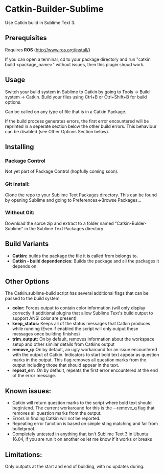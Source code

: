 # Catkin-Builder-Sublime

Use Catkin build in Sublime Text 3.

## Prerequisites

Requires **ROS** (http://www.ros.org/install/)

If you can open a terminal, cd to your package directory and run "catkin build <package_name>" without issues, then this plugin shoud work.

## Usage
Switch your build system in Sublime to Catkin by going to Tools -> Build system -> Catkin.
Build your files using Ctrl+B or Ctrl+Shift+B for build options.
  
Can be called on any type of file that is in a Catkin Package.
  
If the build process generates errors, the first error encountered will be reprinted in a seperate section below the other build errors. This behaviour can be disabled (see Other Options Section below).
  
## Installing

### Package Control
  Not yet part of Package Control (hopfully coming soon).
  
### Git install:
Clone the repo to your Sublime Text Packages directory.
This can be found by opening Sublime and going to Preferences->Browse Packages...
    
### Without Git:
Download the sorce zip and extract to a folder named "Catkin-Bulder-Sublime" in the Sublime Text Packages directory

## Build Variants
* **Catkin:** builds the package the file it is called from belongs to.
* **Catkin - build dependencies:** Builds the package and all the packages it depends on.
    
## Other Options
The Catkin.sublime-build script has several additional flags that can be passed to the build system

* **color:** Forces output to contain color information (will only display correctly if additional plugins that allow Sublime Text's build output to support ANSI color are present)
* **keep_status:** Keeps all of the status messages that Catkin produces while running (Even if enabled the script will only output these messages once building finishes)
* **trim_output:** On by default, removes information about the workspace setup and other similar details from Catkins output
* **remove_q:** On by default, an ugly workaround for an issue encountered with the output of Catkin. Indicators to start bold text appear as question marks in the output. This flag removes all question marks from the output including those that should appear in the text.
* **repeat_err:** On by default, repeats the first error encountered at the end of the error message.
  
## Known issues: 
* Catkin will return question marks to the script where bold text should begin/end. The current workaround for this is the --remove_q flag that removes all question marks from the output.
* Errors in finding Catkin will not be reported.
* Repeating error function is based on simple sting matching and far from bulletproof.
* Completely untested in anything that isn't Sublime Text 3 in Ubuntu 16.04, if you are run it on another os let me know if it works or breaks

## Limitations:
  Only outputs at the start and end of building, with no updates during.
